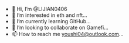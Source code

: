 - 👋 Hi, I’m @LIJIAN0406
- 👀 I’m interested in eth and nft...
- 🌱 I’m currently learning GitHub...
- 💞️ I’m looking to collaborate on Gamefi...
- 📫 How to reach me youshi04@outlook.com...

<!---
LIJIAN0406/LIJIAN0406 is a ✨ special ✨ repository because its `README.md` (this file) appears on your GitHub profile.
You can click the Preview link to take a look at your changes.
--->
